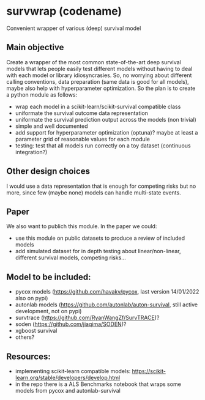 # survwrap (codename)
Convenient wrapper of various (deep) survival model

## Main objective
Create a wrapper of the most common state-of-the-art deep survival models that lets people easily test different models without having to deal with each model or library idiosyncrasies. So, no worrying about different calling conventions, data preparation (same data is good for all models), maybe also help with hyperparameter optimization.
So the plan is to create a python module as follows:
- wrap each model in a scikit-learn/scikit-survival compatible class
- uniformate the survival outcome data representation
- uniformate the survival prediction output across the models (non trivial)
- simple and well documented
- add support for hyperparameter optimization (optuna)? maybe at least a parameter grid of reasonable values for each module
- testing: test that all models run correctly on a toy dataset (continuous integration?)

## Other design choices
I would use a data representation that is enough for competing risks but no more, since few (maybe none) models can handle multi-state events.

## Paper
We also want to publich this module. In the paper we could:
- use this module on public datasets to produce a review of included models
- add simulated dataset for in depth testing about linear/non-linear, different survival models, competing risks...

## Model to be included:
- pycox models (https://github.com/havakv/pycox, last version 14/01/2022 also on pypi)
- autonlab models (https://github.com/autonlab/auton-survival, still active development, not on pypi)
- survtrace (https://github.com/RyanWangZf/SurvTRACE)?
- soden (https://github.com/jiaqima/SODEN)?
- xgboost survival
- others?

## Resources:
- implementing scikit-learn compatible models: https://scikit-learn.org/stable/developers/develop.html
- in the repo there is a ALS Benchmarks notebook that wraps some models from pycox and autonlab-survival

